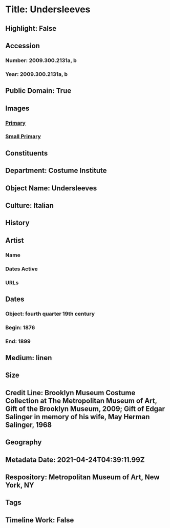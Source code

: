 # Title: Undersleeves
## Highlight: False
## Accession
### Number: 2009.300.2131a, b
### Year: 2009.300.2131a, b
## Public Domain: True
## Images
### [Primary](https://images.metmuseum.org/CRDImages/ci/original/68.43.8a-b_CP4.jpg)
### [Small Primary](https://images.metmuseum.org/CRDImages/ci/web-large/68.43.8a-b_CP4.jpg)
## Constituents
## Department: Costume Institute
## Object Name: Undersleeves
## Culture: Italian
## History
## Artist
### Name
### Dates Active
### URLs
## Dates
### Object: fourth quarter 19th century
### Begin: 1876
### End: 1899
## Medium: linen
## Size
## Credit Line: Brooklyn Museum Costume Collection at The Metropolitan Museum of Art, Gift of the Brooklyn Museum, 2009; Gift of Edgar Salinger in memory of his wife, May Herman Salinger, 1968
## Geography
## Metadata Date: 2021-04-24T04:39:11.99Z
## Respository: Metropolitan Museum of Art, New York, NY
## Tags
## Timeline Work: False